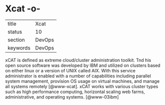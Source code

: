 # Xcat -o-


|          |          |
| -------- | -------- |
| title    | Xcat     | 
| status   | 10       |
| section  | DevOps   |
| keywords | DevOps   |



xCAT is defined as extreme cloud/cluster administration toolkit. Tnd
his open source software was developed by IBM and utilized on clusters
based on either linux or a version of UNIX called AIX. With this
service administrator is enabled with a number of capabilities
including parallel system management, provision OS usage on virtual
machines, and manage all systems remotely [@www-xcat]. xCAT works
with various cluster types such as high performance computing,
horizontal scaling web farms, administrative, and operating
systems. [@www-03ibm]


     
